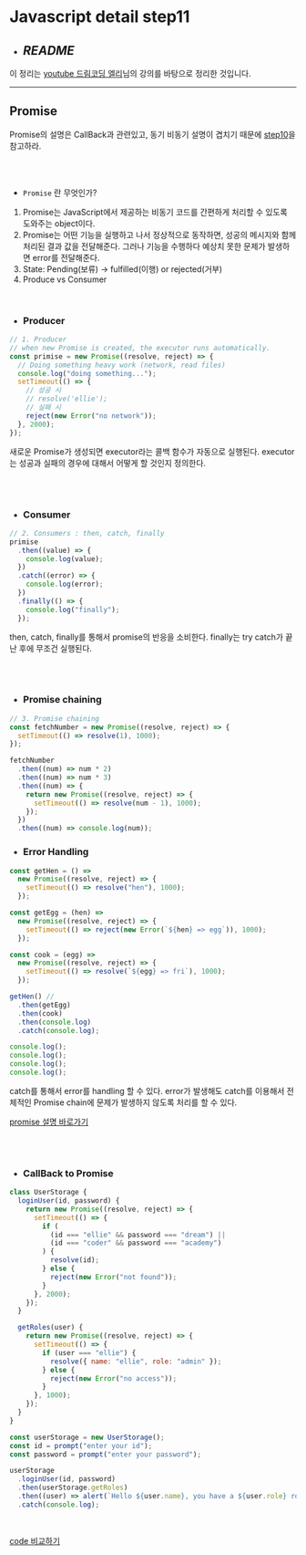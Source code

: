 # Javascript detail step11

- ## _**README**_

이 정리는 [youtube 드림코딩 엘리](https://www.youtube.com/watch?v=tJieVCgGzhs&list=PLv2d7VI9OotTVOL4QmPfvJWPJvkmv6h-2&index=2)님의 강의를 바탕으로 정리한 것입니다.

---

## Promise

Promise의 설명은 CallBack과 관련있고, 동기 비동기 설명이 겹치기 때문에 [step10](https://github.com/dudwns9331/WebStudy/blob/master/study-js_with_ellie/detail/step10.md)을 참고하라.

<br/>
<br/>

- `Promise` 란 무엇인가?

1. Promise는 JavaScript에서 제공하는 비동기 코드를 간편하게 처리할 수 있도록 도와주는 object이다.
2. Promise는 어떤 기능을 실행하고 나서 정상적으로 동작하면, 성공의 메시지와 함께 처리된 결과 값을 전달해준다. 그러나 기능을 수행하다 예상치 못한 문제가 발생하면 error를 전달해준다.
3. State: Pending(보류) -> fulfilled(이행) or rejected(거부)
4. Produce vs Consumer

<br/>

- ### Producer

```js
// 1. Producer
// when new Promise is created, the executor runs automatically.
const primise = new Promise((resolve, reject) => {
  // Doing something heavy work (network, read files)
  console.log("doing something...");
  setTimeout(() => {
    // 성공 시
    // resolve('ellie');
    // 실패 시
    reject(new Error("no network"));
  }, 2000);
});
```

새로운 Promise가 생성되면 executor라는 콜백 함수가 자동으로 실행된다. executor는 성공과 실패의 경우에 대해서 어떻게 할 것인지 정의한다.

<br/>
<br/>

- ### Consumer

```js
// 2. Consumers : then, catch, finally
primise
  .then((value) => {
    console.log(value);
  })
  .catch((error) => {
    console.log(error);
  })
  .finally(() => {
    console.log("finally");
  });
```

then, catch, finally를 통해서 promise의 반응을 소비한다. finally는 try catch가 끝난 후에 무조건 실행된다.

<br/>
<br/>

- ### Promise chaining

```js
// 3. Promise chaining
const fetchNumber = new Promise((resolve, reject) => {
  setTimeout(() => resolve(1), 1000);
});

fetchNumber
  .then((num) => num * 2)
  .then((num) => num * 3)
  .then((num) => {
    return new Promise((resolve, reject) => {
      setTimeout(() => resolve(num - 1), 1000);
    });
  })
  .then((num) => console.log(num));
```

- ### Error Handling

```js
const getHen = () =>
  new Promise((resolve, reject) => {
    setTimeout(() => resolve("hen"), 1000);
  });

const getEgg = (hen) =>
  new Promise((resolve, reject) => {
    setTimeout(() => reject(new Error(`${hen} => egg`)), 1000);
  });

const cook = (egg) =>
  new Promise((resolve, reject) => {
    setTimeout(() => resolve(`${egg} => fri`), 1000);
  });

getHen() //
  .then(getEgg)
  .then(cook)
  .then(console.log)
  .catch(console.log);

console.log();
console.log();
console.log();
console.log();
```

catch를 통해서 error를 handling 할 수 있다. error가 발생해도 catch를 이용해서 전체적인 Promise chain에 문제가 발생하지 않도록 처리를 할 수 있다.

[promise 설명 바로가기](https://developer.mozilla.org/ko/docs/Web/JavaScript/Reference/Global_Objects/Promise)

<br/>
<br/>

- ### CallBack to Promise

```js
class UserStorage {
  loginUser(id, password) {
    return new Promise((resolve, reject) => {
      setTimeout(() => {
        if (
          (id === "ellie" && password === "dream") ||
          (id === "coder" && password === "academy")
        ) {
          resolve(id);
        } else {
          reject(new Error("not found"));
        }
      }, 2000);
    });
  }

  getRoles(user) {
    return new Promise((resolve, reject) => {
      setTimeout(() => {
        if (user === "ellie") {
          resolve({ name: "ellie", role: "admin" });
        } else {
          reject(new Error("no access"));
        }
      }, 1000);
    });
  }
}

const userStorage = new UserStorage();
const id = prompt("enter your id");
const password = prompt("enter your password");

userStorage
  .loginUser(id, password)
  .then(userStorage.getRoles)
  .then((user) => alert(`Hello ${user.name}, you have a ${user.role} role`))
  .catch(console.log);
```

<br/>

[code 비교하기](https://github.com/dudwns9331/WebStudy/blob/master/study-js_with_ellie/detail/step10.md)
